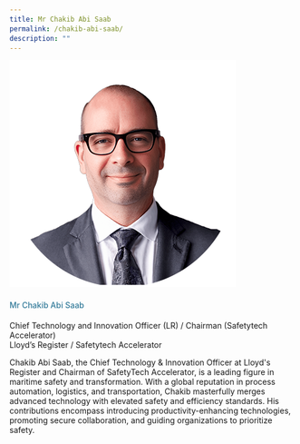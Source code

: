 ```yaml
---
title: Mr Chakib Abi Saab
permalink: /chakib-abi-saab/
description: ""
---
```

<div class="row"> <div class="col is-3"> <img src="/images/Speakers_23/Session4/chakib abi saab copy.png"> </div> <div class="col is-9 speaker-details"> <h4>Mr Chakib Abi Saab</h4> <p>Chief Technology and Innovation Officer (LR) / Chairman (Safetytech Accelerator) <br> Lloyd’s Register / Safetytech Accelerator <br> </p> <p>Chakib Abi Saab, the Chief Technology &amp; Innovation Officer at Lloyd's Register and Chairman of SafetyTech Accelerator, is a leading figure in maritime safety and transformation. With a global reputation in process automation, logistics, and transportation, Chakib masterfully merges advanced technology with elevated safety and efficiency standards. His contributions encompass introducing productivity-enhancing technologies, promoting secure collaboration, and guiding organizations to prioritize safety. </p> </div> </div>





<style type="text/css"> 
    .is-left{
      text-align: left;
    }
    h4{
      font-weight: 500; 
      color: #337B9A !important;
    }
     .speaker-details p { text-align: justified; }
  </style>